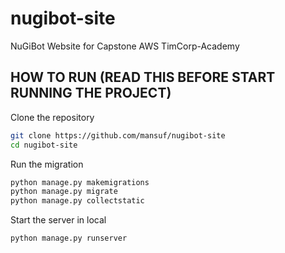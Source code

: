# nugibot-site

NuGiBot Website for Capstone AWS TimCorp-Academy

## HOW TO RUN (READ THIS BEFORE START RUNNING THE PROJECT)

Clone the repository

```sh
git clone https://github.com/mansuf/nugibot-site
cd nugibot-site
```

Run the migration

```sh
python manage.py makemigrations
python manage.py migrate
python manage.py collectstatic
```

Start the server in local

```sh
python manage.py runserver
```
